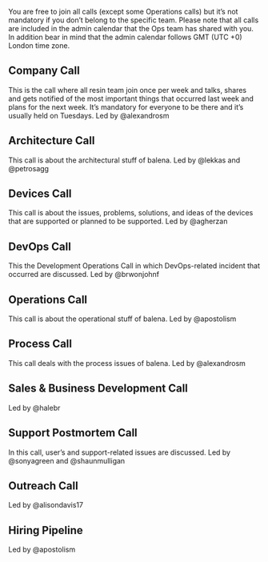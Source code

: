 You are free to join all calls (except some Operations calls) but it’s not mandatory if you don’t belong to the specific team. Please note that all calls are included in the admin calendar that the Ops team has shared with you. In addition bear in mind that the admin calendar follows GMT (UTC +0) London time zone.

## Company Call
This is the call where all resin team join once per week and talks, shares and gets notified of the most important things that occurred last week and plans for the next week. It’s mandatory for everyone to be there and it’s usually held on Tuesdays. Led by @alexandrosm

## Architecture Call
This call is about the architectural stuff of balena. Led by @lekkas and @petrosagg

## Devices Call
This call is about the issues, problems, solutions, and ideas of the devices that are supported or planned to be supported. Led by @agherzan

## DevOps Call
This the Development Operations Call in which DevOps-related incident that occurred are discussed. Led by @brwonjohnf

## Operations Call
This call is about the operational stuff of balena. Led by @apostolism

## Process Call
This call deals with the process issues of balena. Led by @alexandrosm

## Sales & Business Development Call
Led by @halebr

## Support Postmortem Call
In this call, user’s and support-related issues are discussed. Led by @sonyagreen and @shaunmulligan

## Outreach Call
Led by @alisondavis17

## Hiring Pipeline
Led by @apostolism
